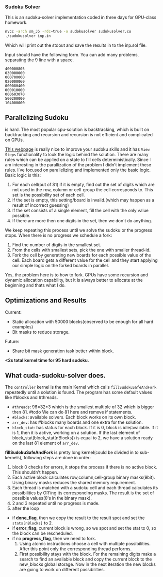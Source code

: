 ### Sudoku Solver
This is an sudoku-solver implementation coded in three days for GPU-class homework.

```bash
nvcc -arch sm_35 -rdc=true -o sudokusolver sudokusolver.cu
./sudokusolver inp.in
```
Which will print out the stdout and save the results in to the inp.sol file.

Input should have the following form. You can add many problems, separating the 9 line with a space.
```
400000805
030000000
000700000
020000060
000080400
000010000
000603070
500200000
104000000
```

## Parallelizing Sudoku
is hard. The most popular cpu-solution is backtracking, which is built on backtracking and recursion and recursion is not efficient and complicated on GPUs. 

[This webpage](https://www.sudoku-solutions.com/) is really nice to improve your sudoku skills and it has `View Steps` functionality to look the logic behind the solution. There are many rules which can be applied on a state to fill cells deterministically. Since I am interesting in the parallization of the problem I didn't implement these rules. I've focused on parallelizing and implemented only the basic logic. Basic logic is this:
1. For each cell(out of 81) if it is empty, find out the set of digits which are not used in the row, column or cell-group the cell corresponds to. This set is the possibility set of each cell.
2. If the set is empty, this setting/board is invalid.(which may happen as a result of incorrect guessing)
3. If the set consists of a single element, fill the cell with the only value possible.
4. If there are more then one digits in the set, then we don't do anything.

We keep repeating this process until we solve the sudoku or the progress stops. When there is no progress we schedule a fork:
1. Find the number of digits in the smallest set.
2. From the cells with smallest sets, pick the one with smaller thread-id.
3. Fork the cell by generating new boards for each possible value of the cell. Each board gets a different value for the cell and they start applying our simple logic on the forked boards in parallel.

Yes, the problem here is to how to fork. GPUs have some recursion and dynamic allocation capability, but it is always better to allocate at the beginning and thats what I do.

## Optimizations and Results
Current:
- Static allocation with 50000 blocks(observed to be enough for all hard examples)
- Bit masks to reduce storage.

Future:
- Share bit mask generation task better within block.

__<2s total kernel time for 95 hard sudoku.__

## What cuda-sudoku-solver does.
The `controller` kernel is the main Kernel which calls  `fillSudokuSafeAndFork` repeatedly until a solution is found.
The program has some default values like #blocks and #threads.
- `#threads`: 96=32*3 which is the smallest multiple of 32 which is bigger then 81. #todo We can do 81 here and remove if statements.
- `#blocks`: available solvers. Each block works on its own block.
- `arr_dev`: has #blocks many boards and one extra for the solution.
- `block_stat`:  has status for each block. If it is 0, block is idle/available. If it is 1, then it is active, working on a solution. If the last element of block_stat(block_stat[nBlocks]) is equal to 2, we have a solution ready on the last 81 element of `arr_dev`.

**fillSudokuSafeAndFork** is pretty long kernel(could be divided in to sub-kernels), following steps are done in order:
1. block 0 checks for errors, it stops the process if there is no active block. This shouldn't happen.
2. Each active block calculates row,column,cell-group binary masks(9bit). Using binary masks reduces the shared memory requirement.
3. Each thread is matched with a sudoku cell and each thread calculates its possibilities by OR'ing its corresponding masks. The result is the set of possible values(0's in the binary mask).
4. 2 and 3 repeated until no progress is made.
5. after the loop
  - if **done_flag**, then we copy the result to the result spot and set the `stats[nBlocks]` to 2.
  - if **error_flag**, current block is wrong, so we spot and set the stat to 0, so the block can be rescheduled.
  - if no **progress_flag**, then we need to fork.
    1. Using atomic instructions choose a cell with multiple possibilities. After this point only the corresponding thread performs.
    2. First possibility stays with the block. For the remaining digits make a search to find an available block and copy the current block to the new_blocks global storage. Now in the next iteration the new blocks are going to work on different possibilities.
